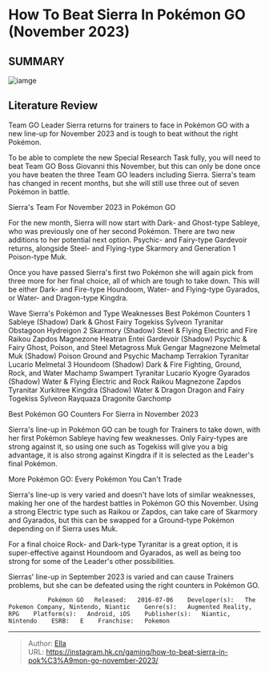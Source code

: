 # How To Beat Sierra In Pokémon GO (November 2023)


## SUMMARY 

![iamge](https://static1.srcdn.com/wordpress/wp-content/uploads/2023/10/how-to-beat-sierra-in-pok-mon-go-november-2023.jpg)

## Literature Review

Team GO Leader Sierra returns for trainers to face in Pokémon GO with a new line-up for November 2023 and is tough to beat without the right Pokémon.





To be able to complete the new Special Research Task fully, you will need to beat Team GO Boss Giovanni this November, but this can only be done once you have beaten the three Team GO leaders including Sierra. Sierra&#39;s team has changed in recent months, but she will still use three out of seven Pokémon in battle.





 Sierra&#39;s Team For November 2023 in Pokémon GO 
         

For the new month, Sierra will now start with Dark- and Ghost-type Sableye, who was previously one of her second Pokémon. There are two new additions to her potential next option. Psychic- and Fairy-type Gardevoir returns, alongside Steel- and Flying-type Skarmory and Generation 1 Poison-type Muk.

Once you have passed Sierra&#39;s first two Pokémon she will again pick from three more for her final choice, all of which are tough to take down. This will be either Dark- and Fire-type Houndoom, Water- and Flying-type Gyarados, or Water- and Dragon-type Kingdra.

 Wave  Sierra&#39;s Pokémon and Type  Weaknesses  Best Pokémon Counters   1  Sableye (Shadow) Dark &amp; Ghost  Fairy    Togekiss   Sylveon   Tyranitar   Obstagoon   Hydreigon      2  Skarmory (Shadow) Steel &amp; Flying  Electric and Fire    Raikou   Zapdos   Magnezone   Heatran   Entei      Gardevoir (Shadow) Psychic &amp; Fairy  Ghost, Poison, and Steel    Metagross   Muk   Gengar   Magnezone   Melmetal      Muk (Shadow) Poison  Ground and Psychic    Machamp   Terrakion   Tyranitar   Lucario   Melmetal      3  Houndoom (Shadow) Dark &amp; Fire  Fighting, Ground, Rock, and Water    Machamp   Swampert   Tyranitar   Lucario   Kyogre      Gyarados (Shadow) Water &amp; Flying  Electric and Rock    Raikou   Magnezone   Zapdos   Tyranitar   Xurkitree      Kingdra (Shadow) Water &amp; Dragon  Dragon and Fairy    Togekiss   Sylveon   Rayquaza   Dragonite   Garchomp      








 Best Pokémon GO Counters For Sierra in November 2023 
          

Sierra&#39;s line-up in Pokémon GO can be tough for Trainers to take down, with her first Pokémon Sableye having few weaknesses. Only Fairy-types are strong against it, so using one such as Togekiss will give you a big advantage, it is also strong against Kingdra if it is selected as the Leader&#39;s final Pokémon.

More Pokémon GO: Every Pokémon You Can&#39;t Trade

Sierra&#39;s line-up is very varied and doesn&#39;t have lots of similar weaknesses, making her one of the hardest battles in Pokémon GO this November. Using a strong Electric type such as Raikou or Zapdos, can take care of Skarmory and Gyarados, but this can be swapped for a Ground-type Pokémon depending on if Sierra uses Muk.



For a final choice Rock- and Dark-type Tyranitar is a great option, it is super-effective against Houndoom and Gyarados, as well as being too strong for some of the Leader&#39;s other possibilities.







Sierras&#39; line-up in September 2023 is varied and can cause Trainers problems, but she can be defeated using the right counters in Pokémon GO.

               Pokémon GO   Released:   2016-07-06    Developer(s):   The Pokemon Company, Nintendo, Niantic    Genre(s):   Augmented Reality, RPG    Platform(s):   Android, iOS    Publisher(s):   Niantic, Nintendo    ESRB:   E    Franchise:   Pokemon      

---

> Author: [Ella](https://instagram.hk.cn/)  
> URL: https://instagram.hk.cn/gaming/how-to-beat-sierra-in-pok%C3%A9mon-go-november-2023/  

